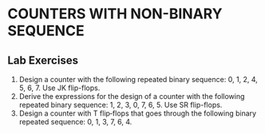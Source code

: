 # COUNTERS  WITH NON-BINARY SEQUENCE 
## Lab Exercises
1. Design a counter with the following repeated binary sequence:  0, 1, 2, 4, 5, 6, 7. Use JK flip-flops.  
2. Derive the expressions for the design of a counter with the following repeated binary sequence:  1, 2, 3, 0, 7, 6, 5. Use SR flip-flops. 
3. Design a counter with T flip‐flops that goes through the following binary repeated sequence: 0, 1, 3, 7, 6, 4.
